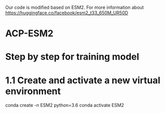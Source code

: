 Our code is modified based on ESM2. For more information about https://huggingface.co/facebook/esm2_t33_650M_UR50D
# ACP-ESM2
# Step by step for training model	
# 1.1 Create and activate a new virtual environment
conda create -n ESM2 python=3.6
conda activate ESM2
